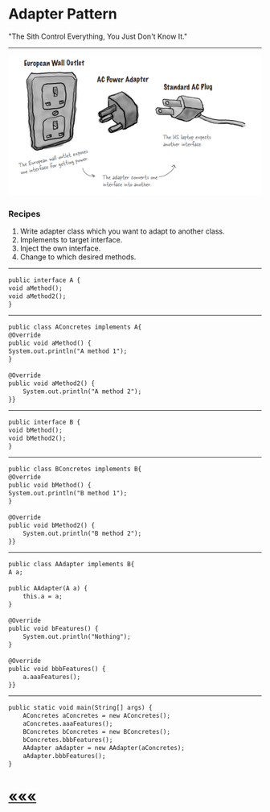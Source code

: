 # Adapter Pattern
"The Sith Control Everything, You Just Don't Know It."  
****
![img.png](img.png)

### Recipes
1) Write adapter class which you want to adapt to another class.
2) Implements to target interface.
3) Inject the own interface.
4) Change to which desired methods.

****

    public interface A {
    void aMethod();
    void aMethod2();
    }
****
    public class AConcretes implements A{
    @Override
    public void aMethod() {
    System.out.println("A method 1");
    }

    @Override
    public void aMethod2() {
        System.out.println("A method 2");
    }}
****
    public interface B {
    void bMethod();
    void bMethod2();
    }
*****
    public class BConcretes implements B{
    @Override
    public void bMethod() {
    System.out.println("B method 1");
    }

    @Override
    public void bMethod2() {
        System.out.println("B method 2");
    }}
*****
    public class AAdapter implements B{
    A a;

    public AAdapter(A a) {
        this.a = a;
    }

    @Override
    public void bFeatures() {
        System.out.println("Nothing");
    }

    @Override
    public void bbbFeatures() {
        a.aaaFeatures();
    }}
******
    public static void main(String[] args) {
        AConcretes aConcretes = new AConcretes();
        aConcretes.aaaFeatures();
        BConcretes bConcretes = new BConcretes();
        bConcretes.bbbFeatures();
        AAdapter aAdapter = new AAdapter(aConcretes);
        aAdapter.bbbFeatures();
    }

# [«««](https://github.com/MedetHasanUgurlu/Design-Patterns)


